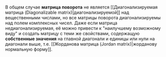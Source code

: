В общем случае **матрица поворота** не является [[Диагонализируемая матрица (Diagonalizable matrix)|диагонализируемой]] над вещественными числами, но все матрицы поворота диагонализируемы над полем комплексных чисел.
Даже если матрица недиагонализируемая, её можно привести к "наилучшему возможному виду" и создать матрицу с теми же свойствами, содержащую **собственные значения** на главной диагонали и единицы или нули на диагонали выше, т.е. [[Жорданова матрица (Jordan matrix)|жорданову нормальную форму]].